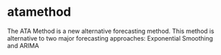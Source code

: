# atamethod
The ATA Method is a new alternative forecasting method. This method is alternative to two major forecasting approaches: Exponential Smoothing and ARIMA
